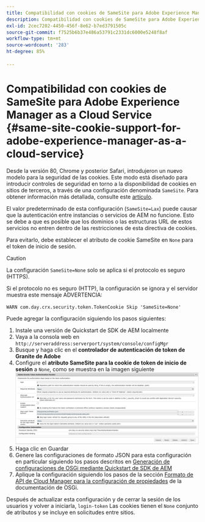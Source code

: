 ```yaml
---
title: Compatibilidad con cookies de SameSite para Adobe Experience Manager as a Cloud Service
description: Compatibilidad con cookies de SameSite para Adobe Experience Manager as a Cloud Service
exl-id: 2cec7202-4450-456f-8e62-b7ed3791505c
source-git-commit: f7525b6b37e486a53791c2331dc6000e5248f8af
workflow-type: tm+mt
source-wordcount: '283'
ht-degree: 85%

---
```


# Compatibilidad con cookies de SameSite para Adobe Experience Manager as a Cloud Service {#same-site-cookie-support-for-adobe-experience-manager-as-a-cloud-service}

Desde la versión 80, Chrome y posterior Safari, introdujeron un nuevo modelo para la seguridad de las cookies. Este modo está diseñado para introducir controles de seguridad en torno a la disponibilidad de cookies en sitios de terceros, a través de una configuración denominada `SameSite`. Para obtener información más detallada, consulte este [artículo](https://web.dev/samesite-cookies-explained/).

El valor predeterminado de esta configuración (`SameSite=Lax`) puede causar que la autenticación entre instancias o servicios de AEM no funcione. Esto se debe a que es posible que los dominios o las estructuras URL de estos servicios no entren dentro de las restricciones de esta directiva de cookies.

Para evitarlo, debe establecer el atributo de cookie SameSite en `None` para el token de inicio de sesión.

>[!CAUTION]
>
>La configuración `SameSite=None` solo se aplica si el protocolo es seguro (HTTPS).
>
>Si el protocolo no es seguro (HTTP), la configuración se ignora y el servidor muestra este mensaje ADVERTENCIA:
>
>`WARN com.day.crx.security.token.TokenCookie Skip 'SameSite=None'`

Puede agregar la configuración siguiendo los pasos siguientes:

1. Instale una versión de Quickstart de SDK de AEM localmente
1. Vaya a la consola web en `http://serveraddress:serverport/system/console/configMgr`
1. Busque y haga clic en el **controlador de autenticación de token de Granite de Adobe**
1. Configure el **atributo SameSite para la cookie de token de inicio de sesión** a `None`, como se muestra en la imagen siguiente
   ![samesite](/help/security/assets/samesite1.png)
1. Haga clic en Guardar
1. Genere las configuraciones de formato JSON para esta configuración en particular siguiendo los pasos descritos en [Generación de configuraciones de OSGi mediante Quickstart de SDK de AEM](/help/implementing/deploying/configuring-osgi.md#generating-osgi-configurations-using-the-aem-sdk-quickstart)
1. Aplique la configuración siguiendo los pasos de la sección [Formato de API de Cloud Manager para la configuración de propiedades](/help/implementing/deploying/configuring-osgi.md#cloud-manager-api-format-for-setting-properties) de la documentación de OSGi.

Después de actualizar esta configuración y de cerrar la sesión de los usuarios y volver a iniciarla, `login-token` Las cookies tienen el `None` conjunto de atributos y se incluye en solicitudes entre sitios.
